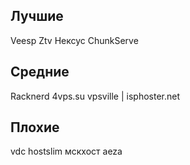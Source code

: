 ﻿## Лучшие
Veesp
Ztv
Нексус
ChunkServe

## Средние
Racknerd
4vps.su
vpsville | isphoster.net

## Плохие
vdc
hostslim
мскхост
aeza